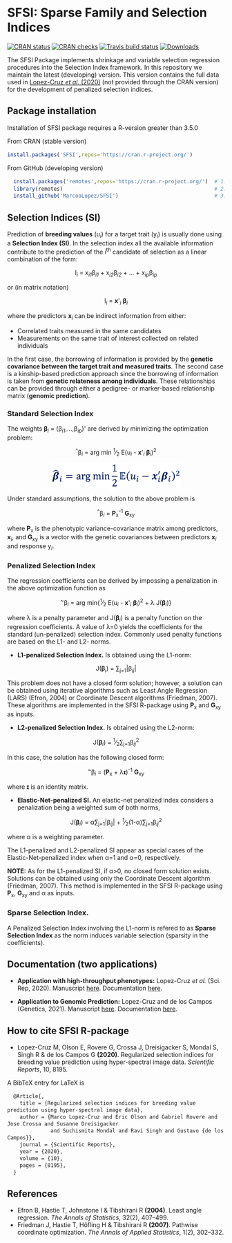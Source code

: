 # SFSI: Sparse Family and Selection Indices

[![CRAN status](https://www.r-pkg.org/badges/version/SFSI?color=green)](https://CRAN.R-project.org/package=SFSI) [![CRAN checks](https://cranchecks.info/badges/worst/SFSI)](https://cran.r-project.org/web/checks/check_results_SFSI.html) [![Travis build status](https://travis-ci.com/MarcooLopez/SFSI.svg?branch=master)](https://travis-ci.com/MarcooLopez/SFSI) [![Downloads](http://cranlogs.r-pkg.org/badges/SFSI?color=blue)](http://www.r-pkg.org/pkg/SFSI)

The SFSI Package implements shrinkage and variable selection regression procedures into the Selection Index framework. In this repository we maintain the latest (developing) version. This version contains the full data used in [Lopez-Cruz *et al.* (2020)](https://www.nature.com/articles/s41598-020-65011-2) (not provided through the CRAN version) for the development of penalized selection indices.

## Package installation

Installation of SFSI package requires a R-version greater than 3.5.0

From CRAN (stable version)
```r
install.packages('SFSI',repos='https://cran.r-project.org/')
```

From GitHub (developing version)
```r
  install.packages('remotes',repos='https://cran.r-project.org/')  # 1. install remotes
  library(remotes)                                                 # 2. load the library
  install_github('MarcooLopez/SFSI')                               # 3. install SFSI from GitHub
```

## Selection Indices (SI)

Prediction of **breeding values** (u<sub><i>i</i></sub>) for a target trait (y<sub><i>i</i></sub>) is usually done using a **Selection Index (SI)**.
In the selection index all the available information contribute to the prediction of the *i*<sup>th</sup> candidate of selection as a linear combination of the form:
<p align="center">
I<sub><i>i</i></sub> = x<sub><i>i1</i></sub>&beta;<sub><i>i1</i></sub> + x<sub><i>i2</i></sub>&beta;<sub><i>i2</i></sub> + ... + x<sub><i>ip</i></sub>&beta;<sub><i>ip</i></sub>
</p>
or (in matrix notation)
<p align="center">
I<sub><i>i</i></sub> = <b>x</b>'<sub><i>i</i></sub> <b>&beta;</b><sub><i>i</i></sub>
</p>
where the predictors <b>x</b><sub><i>i</i></sub> can be indirect information from either:

- Correlated traits measured in the same candidates
- Measurements on the same trait of interest collected on related individuals

In the first case, the borrowing of information is provided by the **genetic covariance between the target trait and measured traits**. The second case is a kinship-based prediction approach since the borrowing of information is taken from **genetic relateness among individuals**. These relationships can be provided through either a pedigree- or marker-based relationship matrix (**genomic prediction**).

### Standard Selection Index

The weights <b>&beta;</b><sub><i>i</i></sub> = (&beta;<sub><i>i1</i></sub>,...,&beta;<sub><i>ip</i></sub>)'
are derived by minimizing the optimization problem:
<p align="center">
<sup>^</sup>&beta;<sub><i>i</i></sub> = arg min <sup>1</sup>&frasl;<sub>2</sub> E(u<sub><i>i</i></sub> - <b>x</b>'<sub><i>i</i></sub> <b>&beta;</b><sub><i>i</i></sub>)<sup>2</sup>
</p>
<p align="center">
<img src="https://github.com/MarcooLopez/SFSI/blob/master/vignettes/Img3.png" width="300"/>
</p>
Under standard assumptions, the solution to the above problem is
<p align="center">
<sup>^</sup>&beta;<sub><i>i</i></sub> = <b>P</b><sub>x</sub><sup>-1</sup> <b>G</b><sub>xy</sub>
</p>

where <b>P</b><sub>x</sub> is the phenotypic variance-covariance matrix among predictors, <b>x</b><sub><i>i</i></sub>, and <b>G</b><sub>xy</sub> is a vector with the genetic covariances between predictors <b>x</b><sub><i>i</i></sub> and response y<sub><i>i</i></sub>.

### Penalized Selection Index
The regression coefficients can be derived by impossing a penalization in the above optimization function as
<p align="center">
<sup>~</sup>&beta;<sub><i>i</i></sub> = arg min{<sup>1</sup>&frasl;<sub>2</sub> E(u<sub><i>i</i></sub> - <b>x</b>'<sub><i>i</i></sub> <b>&beta;</b><sub><i>i</i></sub>)<sup>2</sup> + &lambda; J(<b>&beta;</b><sub><i>i</i></sub>)}
</p>

where &lambda; is a penalty parameter and J(<b>&beta;</b><sub><i>i</i></sub>)
is a penalty function on the regression coefficients. A value of &lambda;=0 yields the coefficients for the standard (un-penalized) selection index. Commonly used penalty functions are based on the L1- and L2- norms.

* **L1-penalized Selection Index.** Is obtained using the L1-norm:
<p align="center">
J(<b>&beta;</b><sub><i>i</i></sub>) = &sum;<sub>j=1</sub>|&beta;<sub><i>ij</i></sub>|
</p>

This problem does not have a closed form solution; however, a solution can be obtained using iterative algorithms such as Least Angle Regression (LARS) (Efron, 2004) or Coordinate Descent algorithms (Friedman, 2007). These algorithms are implemented in the SFSI R-package using <b>P</b><sub>x</sub> and <b>G</b><sub>xy</sub> as inputs.

* **L2-penalized Selection Index.** Is obtained using the L2-norm:
<p align="center">
J(<b>&beta;</b><sub><i>i</i></sub>) = <sup>1</sup>&frasl;<sub>2</sub>&sum;<sub>j=1</sub>&beta;<sub><i>ij</i></sub><sup>2</sup>
</p>

In this case, the solution has the following closed form:
<p align="center">
<sup>~</sup>&beta;<sub><i>i</i></sub> = (<b>P</b><sub>x</sub> + &lambda;<b>&#618;</b>)<sup>-1</sup> <b>G</b><sub>xy</sub>
</p>

where <b>&#618;</b> is an identity matrix.

* **Elastic-Net-penalized SI.** An elastic-net penalized index considers a penalization being a weighted sum of both norms,
<p align="center">
J(<b>&beta;</b><sub><i>i</i></sub>) = &alpha;&sum;<sub>j=1</sub>|&beta;<sub><i>ij</i></sub>| + <sup>1</sup>&frasl;<sub>2</sub>(1-&alpha;)&sum;<sub>j=1</sub>&beta;<sub><i>ij</i></sub><sup>2</sup>
</p>

where &alpha; is a weighting parameter.

The L1-penalized and L2-penalized SI appear as special cases of the Elastic-Net-penalized index when &alpha;=1 and &alpha;=0, respectively.

**NOTE:** As for the L1-penalized SI, if &alpha;>0, no closed form solution exists. Solutions can be obtained using only the Coordinate Descent algorithm (Friedman, 2007). This method is implemented in the SFSI R-package using <b>P</b><sub>x</sub>, <b>G</b><sub>xy</sub> and &alpha; as inputs.

### Sparse Selection Index.
A Penalized Selection Index involving the L1-norm is refered to as **Sparse Selection Index** as the norm induces variable selection (sparsity in the coefficients).


## Documentation (two applications)
* **Application with high-throughput phenotypes:**
Lopez-Cruz *et al.* (Sci. Rep, 2020). Manuscript [here](https://www.nature.com/articles/s41598-020-65011-2). Documentation [here](http://htmlpreview.github.io/?https://github.com/MarcooLopez/SFSI/blob/master/inst/doc/PSI-documentation.html).

* **Application to Genomic Prediction:**
Lopez-Cruz and de los Campos (Genetics, 2021). Manuscript [here](https://doi.org/10.1093/genetics/iyab030). Documentation [here](http://htmlpreview.github.io/?https://github.com/MarcooLopez/SFSI/blob/master/inst/doc/SSI-documentation.html).

## How to cite SFSI R-package
* Lopez-Cruz M, Olson E, Rovere G, Crossa J, Dreisigacker S, Mondal S, Singh R & de los Campos G **(2020)**. Regularized selection indices for breeding value prediction using hyper-spectral image data. *Scientific Reports*, 10, 8195.

A BibTeX entry for LaTeX is
```
  @Article{,
    title = {Regularized selection indices for breeding value prediction using hyper-spectral image data},
    author = {Marco Lopez-Cruz and Eric Olson and Gabriel Rovere and Jose Crossa and Susanne Dreisigacker
              and Suchismita Mondal and Ravi Singh and Gustavo {de los Campos}},
    journal = {Scientific Reports},
    year = {2020},
    volume = {10},
    pages = {8195},
  }
```

## References
* Efron B, Hastie T, Johnstone I & Tibshirani R **(2004)**. Least angle regression. *The Annals of Statistics*, 32(2), 407–499.
* Friedman J, Hastie T, Höfling H & Tibshirani R **(2007)**. Pathwise coordinate optimization. *The Annals of Applied Statistics*, 1(2), 302–332.
